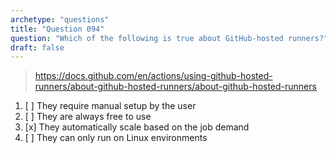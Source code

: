 ```yaml
---
archetype: "questions"
title: "Question 094"
question: "Which of the following is true about GitHub-hosted runners?"
draft: false
---
```



> https://docs.github.com/en/actions/using-github-hosted-runners/about-github-hosted-runners/about-github-hosted-runners 
1. [ ] They require manual setup by the user
1. [ ] They are always free to use
1. [x] They automatically scale based on the job demand
1. [ ] They can only run on Linux environments

